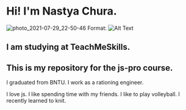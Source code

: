 # Нi! I'm Nastya Chura.

![photo_2021-07-29_22-50-46](https://user-images.githubusercontent.com/60580806/130365966-ca0bf298-1b13-4290-aeec-32df4adff774.jpg)
Format: ![Alt Text](url)

## I am studying at TeachMeSkills.
## This is my repository for the js-pro course.

I graduated from BNTU.
I work as a rationing engineer.

I love js.
I like spending time with my friends.
I like to play volleyball.
I recently learned to knit.
